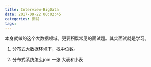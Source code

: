 ```yaml
---
title: Interview-BigData
date: 2017-09-22 00:02:45
categories: 面试
tags:
---
```


本身就做的这个大数据领域。更要积累常见的面试题。其实面试就是学习。

1. 分布式大数据环境下，找中位数。

2. 分布式系统怎么join 一张 大表和小表


